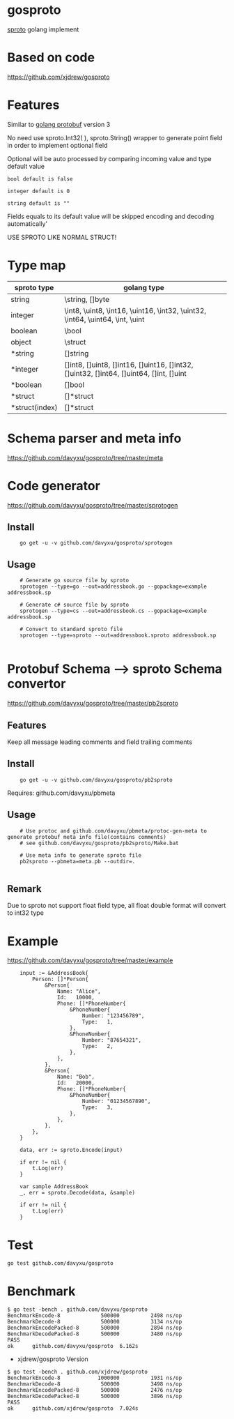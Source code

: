 # gosproto
[sproto](https://github.com/cloudwu/sproto) golang implement

# Based on code

https://github.com/xjdrew/gosproto

# Features
Similar to [golang protobuf](https://github.com/golang/protobuf) version 3

No need use sproto.Int32( ), sproto.String() wrapper to generate point field in order to implement optional field

Optional will be auto processed by comparing incoming value and type default value

	bool default is false

	integer default is 0
	
	string default is ""

Fields equals to its default value will be skipped encoding and decoding automatically'

USE SPROTO LIKE NORMAL STRUCT!

# Type map
sproto type      | golang type
---------------- | -------------------------------------------------
string           | \string, []byte
integer          | \int8, \uint8, \int16, \uint16, \int32, \uint32, \int64, \uint64, \int, \uint
boolean          | \bool
object           | \struct
*string    		 | []string
*integer 		 | []int8, []uint8, []int16, []uint16, []int32, []uint32, []int64, []uint64, []int, []uint
*boolean         | []bool
*struct          | []\*struct
*struct(index)   | []\*struct

# Schema parser and meta info

https://github.com/davyxu/gosproto/tree/master/meta

# Code generator

https://github.com/davyxu/gosproto/tree/master/sprotogen

## Install

```
	go get -u -v github.com/davyxu/gosproto/sprotogen
```

## Usage

```
	# Generate go source file by sproto
	sprotogen --type=go --out=addressbook.go --gopackage=example addressbook.sp
	
	# Generate c# source file by sproto
	sprotogen --type=cs --out=addressbook.cs --gopackage=example addressbook.sp

	# Convert to standard sproto file
	sprotogen --type=sproto --out=addressbook.sproto addressbook.sp
	
```

# Protobuf Schema --> sproto Schema convertor

https://github.com/davyxu/gosproto/tree/master/pb2sproto

## Features
Keep all message leading comments and field trailing comments

## Install

```
	go get -u -v github.com/davyxu/gosproto/pb2sproto
```
Requires: github.com/davyxu/pbmeta

## Usage

```
	# Use protoc and github.com/davyxu/pbmeta/protoc-gen-meta to generate protobuf meta info file(contains comments)
	# see github.com/davyxu/gosproto/pb2sproto/Make.bat
	
	# Use meta info to generate sproto file
	pb2sproto --pbmeta=meta.pb --outdir=.	
	
```

## Remark
Due to sproto not support float field type, all float double format will convert to int32 type

# Example

https://github.com/davyxu/gosproto/tree/master/example

```golang
	input := &AddressBook{
		Person: []*Person{
			&Person{
				Name: "Alice",
				Id:   10000,
				Phone: []*PhoneNumber{
					&PhoneNumber{
						Number: "123456789",
						Type:   1,
					},
					&PhoneNumber{
						Number: "87654321",
						Type:   2,
					},
				},
			},
			&Person{
				Name: "Bob",
				Id:   20000,
				Phone: []*PhoneNumber{
					&PhoneNumber{
						Number: "01234567890",
						Type:   3,
					},
				},
			},
		},
	}

	data, err := sproto.Encode(input)

	if err != nil {
		t.Log(err)		
	}

	var sample AddressBook
	_, err = sproto.Decode(data, &sample)

	if err != nil {
		t.Log(err)
	}

```


# Test

```golang
go test github.com/davyxu/gosproto
```


# Benchmark


```
$ go test -bench . github.com/davyxu/gosproto
BenchmarkEncode-8         	  500000	      2498 ns/op
BenchmarkDecode-8         	  500000	      3134 ns/op
BenchmarkEncodePacked-8   	  500000	      2894 ns/op
BenchmarkDecodePacked-8   	  500000	      3480 ns/op
PASS
ok  	github.com/davyxu/gosproto	6.162s
```

* xjdrew/gosproto Version

```
$ go test -bench . github.com/xjdrew/gosproto
BenchmarkEncode-8         	 1000000	      1931 ns/op
BenchmarkDecode-8         	  500000	      3498 ns/op
BenchmarkEncodePacked-8   	  500000	      2476 ns/op
BenchmarkDecodePacked-8   	  500000	      3896 ns/op
PASS
ok  	github.com/xjdrew/gosproto	7.024s
```




